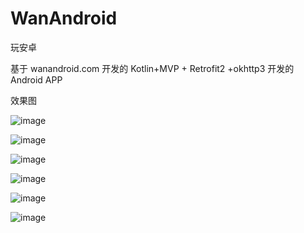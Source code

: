 # WanAndroid
玩安卓

基于 wanandroid.com 开发的 Kotlin+MVP + Retrofit2 +okhttp3 开发的 Android APP  

效果图

![image](https://github.com/lwcla/WanAndroid/blob/master/images/home.png)

![image](https://github.com/lwcla/WanAndroid/blob/master/images/menu.png)

![image](https://github.com/lwcla/WanAndroid/blob/master/images/navigation.png)

![image](https://github.com/lwcla/WanAndroid/blob/master/images/project.png)

![image](https://github.com/lwcla/WanAndroid/blob/master/images/system.png)

![image](https://github.com/lwcla/WanAndroid/blob/master/images/wx.png)
